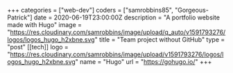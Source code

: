 +++
categories = ["web-dev"]
coders = ["samrobbins85", "Gorgeous-Patrick"]
date = 2020-06-19T23:00:00Z
description = "A portfolio website made with Hugo"
image = "https://res.cloudinary.com/samrobbins/image/upload/q_auto/v1591793276/logos/logos_hugo_h2xbne.svg"
title = "Team project without GitHub"
type = "post"
[[tech]]
logo = "https://res.cloudinary.com/samrobbins/image/upload/v1591793276/logos/logos_hugo_h2xbne.svg"
name = "Hugo"
url = "https://gohugo.io/"
+++
